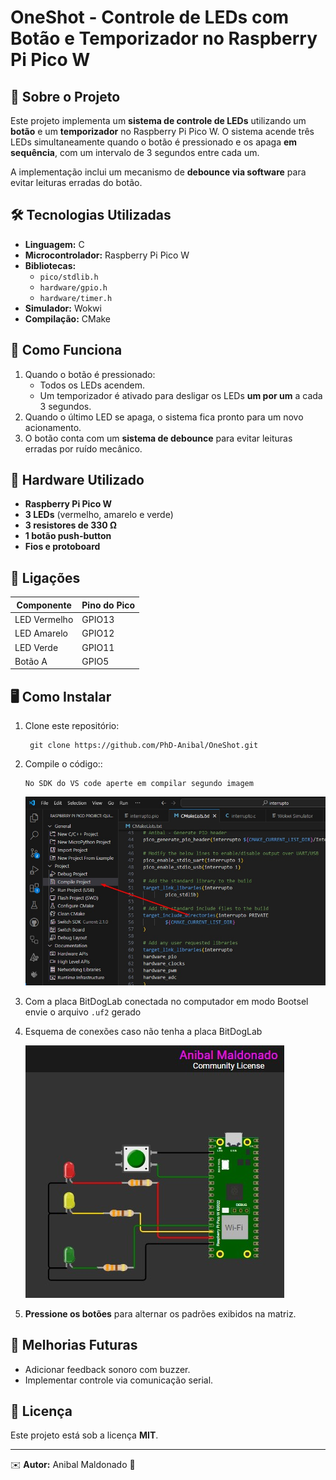 # OneShot - Controle de LEDs com Botão e Temporizador no Raspberry Pi Pico W

## 📌 Sobre o Projeto
Este projeto implementa um **sistema de controle de LEDs** utilizando um **botão** e um **temporizador** no Raspberry Pi Pico W. O sistema acende três LEDs simultaneamente quando o botão é pressionado e os apaga **em sequência**, com um intervalo de 3 segundos entre cada um.

A implementação inclui um mecanismo de **debounce via software** para evitar leituras erradas do botão.

## 🛠️ Tecnologias Utilizadas
- **Linguagem:** C
- **Microcontrolador:** Raspberry Pi Pico W
- **Bibliotecas:**
  - `pico/stdlib.h`
  - `hardware/gpio.h`
  - `hardware/timer.h`
- **Simulador:** Wokwi
- **Compilação:** CMake

## 🚀 Como Funciona
1. Quando o botão é pressionado:
   - Todos os LEDs acendem.
   - Um temporizador é ativado para desligar os LEDs **um por um** a cada 3 segundos.
2. Quando o último LED se apaga, o sistema fica pronto para um novo acionamento.
3. O botão conta com um **sistema de debounce** para evitar leituras erradas por ruído mecânico.

## 🔧 Hardware Utilizado
- **Raspberry Pi Pico W**
- **3 LEDs** (vermelho, amarelo e verde)
- **3 resistores de 330 Ω**
- **1 botão push-button**
- **Fios e protoboard**

## 🔌 Ligações
| Componente | Pino do Pico |
|------------|--------------|
| LED Vermelho | GPIO13 |
| LED Amarelo | GPIO12 |
| LED Verde | GPIO11 |
| Botão A | GPIO5 |

## 🖥️ Como Instalar
1. Clone este repositório:
   
        git clone https://github.com/PhD-Anibal/OneShot.git
2. Compile o código::

       No SDK do VS code aperte em compilar segundo imagem
   
   ![compilacao](TP_compilar.jpg)
   
3. Com a placa BitDogLab conectada no computador em modo Bootsel envie o arquivo `.uf2` gerado

4. Esquema de conexões caso não tenha a placa BitDogLab
   
   ![esquema de conexões na placa](projetoOneShot.jpg)
5. **Pressione os botões** para alternar os padrões exibidos na matriz.


## 📌 Melhorias Futuras
- Adicionar feedback sonoro com buzzer.
- Implementar controle via comunicação serial.

## 📜 Licença
Este projeto está sob a licença **MIT**.

---
✉️ **Autor:** Anibal Maldonado 🚀

